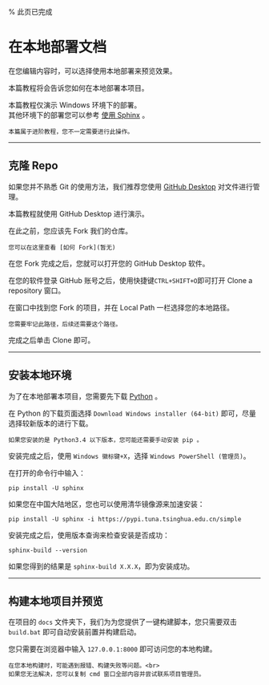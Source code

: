 % 此页已完成
# 在本地部署文档


在您编辑内容时，可以选择使用本地部署来预览效果。<br>

本篇教程将会告诉您如何在本地部署本项目。

本篇教程仅演示 Windows 环境下的部署。<br>
其他环境下的部署您可以参考 [使用 Sphinx](https://www.sphinx-doc.org/zh_CN/master/usage/index.html) 。


````{note}
本篇属于进阶教程，您不一定需要进行此操作。
````
***
## 克隆 Repo

如果您并不熟悉 Git 的使用方法，我们推荐您使用 [GitHub Desktop](https://desktop.github.com/) 对文件进行管理。

本篇教程就使用 GitHub Desktop 进行演示。<br>

在此之前，您应该先 Fork 我们的仓库。

````{seealso}
您可以在这里查看 [如何 Fork](暂无)
````

在您 Fork 完成之后，您就可以打开您的 GitHub Desktop 软件。  

在您的软件登录 GitHub 账号之后，使用快捷键```CTRL+SHIFT+O```即可打开 Clone a repository 窗口。

在窗口中找到您 Fork 的项目，并在 Local Path 一栏选择您的本地路径。
````{note}
您需要牢记此路径，后续还需要这个路径。
````

完成之后单击 Clone 即可。

***

## 安装本地环境

为了在本地部署本项目，您需要先下载 [Python](https://www.python.org/downloads/windows/) 。

在 Python 的下载页面选择 ```Download Windows installer (64-bit)``` 即可，尽量选择较新版本的进行下载。

````{note}
如果您安装的是 Python3.4 以下版本，您可能还需要手动安装 pip 。
````

安装完成之后，使用 ```Windows 徽标键+X```，选择 ```Windows PowerShell (管理员)```。

在打开的命令行中输入：
```
pip install -U sphinx
```

如果您在中国大陆地区，您也可以使用清华镜像源来加速安装：
```
pip install -U sphinx -i https://pypi.tuna.tsinghua.edu.cn/simple
```

安装完成之后，使用版本查询来检查安装是否成功：
```
sphinx-build --version
```
如果您得到的结果是 ```sphinx-build X.X.X```，即为安装成功。

***

## 构建本地项目并预览

在项目的 ```docs``` 文件夹下，我们为为您提供了一键构建脚本，您只需要双击 ```build.bat``` 即可自动安装前置并构建启动。

您只需要在浏览器中输入 ```127.0.0.1:8000``` 即可访问您的本地构建。

````{note}
在您本地构建时，可能遇到报错、构建失败等问题。<br>
如果您无法解决，您可以复制 cmd 窗口全部内容并尝试联系项目管理员。
````